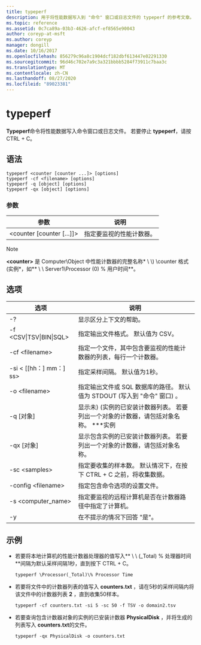 ```yaml
---
title: typeperf
description: 用于将性能数据写入到 "命令" 窗口或日志文件的 typeperf 的参考文章。
ms.topic: reference
ms.assetid: 0c7ca89a-03b3-4626-afcf-ef8565e90043
author: coreyp-at-msft
ms.author: coreyp
manager: dongill
ms.date: 10/16/2017
ms.openlocfilehash: 856279c96a8c1904dcf182dbf613447e02291330
ms.sourcegitcommit: 96d46c702e7a9c3a321bbbb5284f73911c7baa3c
ms.translationtype: MT
ms.contentlocale: zh-CN
ms.lasthandoff: 08/27/2020
ms.locfileid: "89023381"
---
```

# <a name="typeperf"></a>typeperf

**Typeperf**命令将性能数据写入命令窗口或日志文件。 若要停止 **typeperf**，请按 CTRL + C。

## <a name="syntax"></a>语法

```
typeperf <counter [counter ...]> [options]
typeperf -cf <filename> [options]
typeperf -q [object] [options]
typeperf -qx [object] [options]
```

### <a name="parameters"></a>参数

|参数|说明|
|---------|-----------|
|\<counter [counter […]]>|指定要监视的性能计数器。|

> [!NOTE]
> **\<counter>** 是 Computer\Object 中性能计数器的完整名称* \\ \\) \counter 格式 (实例*，如** \\ \\ Server1\Processor (0) \% 用户时间**。

## <a name="options"></a>选项

|                   选项                   |                                                         说明                                                          |
|--------------------------------------------|------------------------------------------------------------------------------------------------------------------------------|
|                     -?                     |                                               显示区分上下文的帮助。                                               |
| -f \<CSV&verbar;TSV&verbar;BIN&verbar;SQL> |                                    指定输出文件格式。 默认值为 CSV。                                     |
|              -cf \<filename>               |              指定一个文件，其中包含要监视的性能计数器的列表，每行一个计数器。               |
|             -si < [[hh：] mm：] ss>             |                                  指定采样间隔。 默认值为1秒。                                   |
|               -o \<filename>               |     指定输出文件或 SQL 数据库的路径。 默认值为 STDOUT (写入到 "命令" 窗口) 。      |
|                -q [对象]                 | 显示未)  (实例的已安装计数器列表。 若要列出一个对象的计数器，请包括对象名称。 \*\*\*实例 |
|                -qx [对象]                |        显示包含实例的已安装计数器列表。 若要列出一个对象的计数器，请包括对象名称。        |
|               -sc \<samples>               |             指定要收集的样本数。 默认情况下，在按下 CTRL + C 之前，将收集数据。              |
|            -config \<filename>             |                                    指定包含命令选项的设置文件。                                     |
|            -s \<computer_name>             |                   指定要监视的远程计算机是否在计数器路径中指定了计算机。                    |
|                     -y                     |                                        在不提示的情况下回答 "是"。                                        |

## <a name="examples"></a>示例

- 若要将本地计算机的性能计数器处理器的值写入** \\ \\ (_Total) \% 处理器时间**间隔为默认采样间隔1秒，直到按下 CTRL + C。
  ```
  typeperf \Processor(_Total)\% Processor Time
  ```
- 若要将文件中的计数器列表的值写入 **counters.txt** ，请在5秒的采样间隔内将该文件中的计数器列表 **2** ，直到收集50样本。
  ```
  typeperf -cf counters.txt -si 5 -sc 50 -f TSV -o domain2.tsv
  ```
- 若要查询包含计数器对象的实例的已安装计数器 **PhysicalDisk** ，并将生成的列表写入 **counters.txt**的文件。
  ```
  typeperf -qx PhysicalDisk -o counters.txt
  ```
